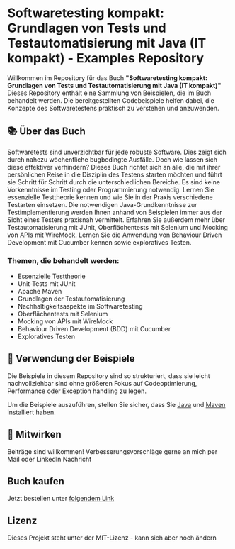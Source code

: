 # Softwaretesting kompakt: Grundlagen von Tests und Testautomatisierung mit Java (IT kompakt) - Examples Repository

Willkommen im Repository für das Buch **"Softwaretesting kompakt: Grundlagen von Tests und Testautomatisierung mit Java (IT kompakt)"** Dieses Repository enthält eine Sammlung von Beispielen, die im Buch behandelt werden. Die bereitgestellten Codebeispiele helfen dabei, die Konzepte des Softwaretestens praktisch zu verstehen und anzuwenden.

## 📚 Über das Buch

Softwaretests sind unverzichtbar für jede robuste Software. Dies zeigt sich durch nahezu wöchentliche bugbedingte Ausfälle. Doch wie lassen sich diese effektiver verhindern? Dieses Buch richtet sich an alle, die mit ihrer persönlichen Reise in die Disziplin des Testens starten möchten und führt sie Schritt für Schritt durch die unterschiedlichen Bereiche. Es sind keine Vorkenntnisse im Testing oder Programmierung notwendig.
Lernen Sie essenzielle Testtheorie kennen und wie Sie in der Praxis verschiedene Testarten einsetzen. Die notwendigen Java-Grundkenntnisse zur Testimplementierung werden Ihnen anhand von Beispielen immer aus der Sicht eines Testers praxisnah vermittelt.
Erfahren Sie außerdem mehr über Testautomatisierung mit JUnit, Oberflächentests mit Selenium und Mocking von APIs mit WireMock. Lernen Sie die Anwendung von Behaviour Driven Development mit Cucumber kennen sowie exploratives Testen.

### Themen, die behandelt werden:

- Essenzielle Testtheorie
- Unit-Tests mit JUnit
- Apache Maven
- Grundlagen der Testautomatisierung
- Nachhaltigkeitsaspekte im Softwaretesting
- Oberflächentests mit Selenium
- Mocking von APIs mit WireMock
- Behaviour Driven Development (BDD) mit Cucumber
- Exploratives Testen

## 🚀 Verwendung der Beispiele

Die Beispiele in diesem Repository sind so strukturiert, dass sie leicht nachvollziehbar sind ohne größeren Fokus auf Codeoptimierung, Performance oder Exception handling zu legen.

Um die Beispiele auszuführen, stellen Sie sicher, dass Sie [Java](https://www.oracle.com/java/technologies/javase-jdk11-downloads.html) und [Maven](https://maven.apache.org/download.cgi) installiert haben.

## 🤝 Mitwirken

Beiträge sind willkommen! Verbesserungsvorschläge gerne an mich per Mail oder LinkedIn Nachricht

## Buch kaufen
Jetzt bestellen unter [folgendem Link](https://shorturl.at/Ln4uu)

## Lizenz 
Dieses Projekt steht unter der MIT-Lizenz - kann sich aber noch ändern

